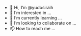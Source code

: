 - 👋 Hi, I’m @yudosiraih
- 👀 I’m interested in ...
- 🌱 I’m currently learning ...
- 💞️ I’m looking to collaborate on ...
- 📫 How to reach me ...

<!---
yudosiraih/yudosiraih is a ✨ special ✨ repository because its `README.md` (this file) appears on your GitHub profile.
You can click the Preview link to take a look at your changes.
--->
